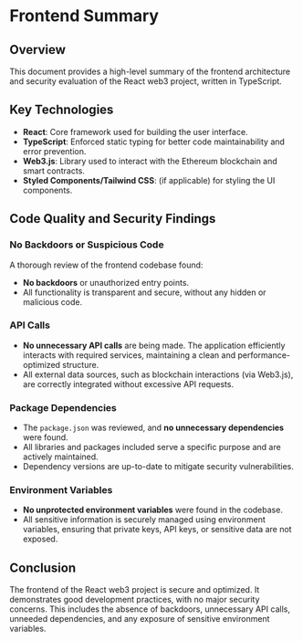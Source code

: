 # Frontend Summary

## Overview
This document provides a high-level summary of the frontend architecture and security evaluation of the React web3 project, written in TypeScript.

## Key Technologies
- **React**: Core framework used for building the user interface.
- **TypeScript**: Enforced static typing for better code maintainability and error prevention.
- **Web3.js**: Library used to interact with the Ethereum blockchain and smart contracts.
- **Styled Components/Tailwind CSS**: (if applicable) for styling the UI components.

## Code Quality and Security Findings

### No Backdoors or Suspicious Code
A thorough review of the frontend codebase found:
- **No backdoors** or unauthorized entry points.
- All functionality is transparent and secure, without any hidden or malicious code.

### API Calls
- **No unnecessary API calls** are being made. The application efficiently interacts with required services, maintaining a clean and performance-optimized structure.
- All external data sources, such as blockchain interactions (via Web3.js), are correctly integrated without excessive API requests.

### Package Dependencies
- The `package.json` was reviewed, and **no unnecessary dependencies** were found. 
- All libraries and packages included serve a specific purpose and are actively maintained. 
- Dependency versions are up-to-date to mitigate security vulnerabilities.

### Environment Variables
- **No unprotected environment variables** were found in the codebase.
- All sensitive information is securely managed using environment variables, ensuring that private keys, API keys, or sensitive data are not exposed.

## Conclusion
The frontend of the React web3 project is secure and optimized. It demonstrates good development practices, with no major security concerns. This includes the absence of backdoors, unnecessary API calls, unneeded dependencies, and any exposure of sensitive environment variables.

